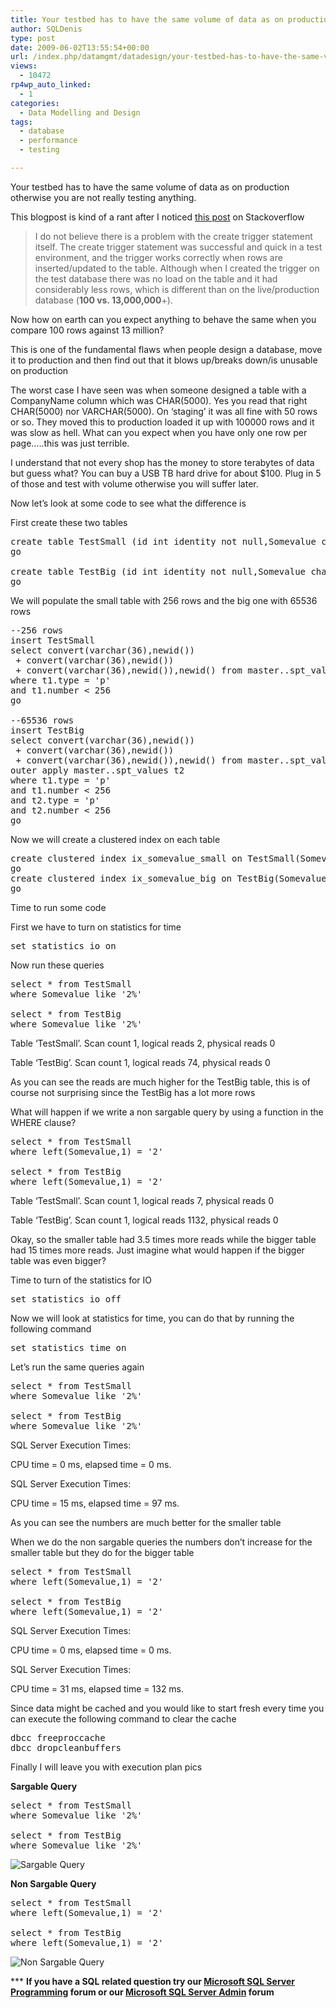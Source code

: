 ```yaml
---
title: Your testbed has to have the same volume of data as on production in order to simulate normal usage
author: SQLDenis
type: post
date: 2009-06-02T13:55:54+00:00
url: /index.php/datamgmt/datadesign/your-testbed-has-to-have-the-same-volume/
views:
  - 10472
rp4wp_auto_linked:
  - 1
categories:
  - Data Modelling and Design
tags:
  - database
  - performance
  - testing

---
```

Your testbed has to have the same volume of data as on production otherwise you are not really testing anything.

This blogpost is kind of a rant after I noticed [this post][1] on Stackoverflow

> I do not believe there is a problem with the create trigger statement itself. The create trigger statement was successful and quick in a test environment, and the trigger works correctly when rows are inserted/updated to the table. Although when I created the trigger on the test database there was no load on the table and it had considerably less rows, which is different than on the live/production database (**100 vs. 13,000,000**+).

Now how on earth can you expect anything to behave the same when you compare 100 rows against 13 million?
  
This is one of the fundamental flaws when people design a database, move it to production and then find out that it blows up/breaks down/is unusable on production

The worst case I have seen was when someone designed a table with a CompanyName column which was CHAR(5000). Yes you read that right CHAR(5000) nor VARCHAR(5000). On &#8216;staging&#8217; it was all fine with 50 rows or so. They moved this to production loaded it up with 100000 rows and it was slow as hell. What can you expect when you have only one row per page&#8230;..this was just terrible.

I understand that not every shop has the money to store terabytes of data but guess what? You can buy a USB TB hard drive for about $100. Plug in 5 of those and test with volume otherwise you will suffer later.

Now let&#8217;s look at some code to see what the difference is

First create these two tables

<pre>create table TestSmall (id int identity not null,Somevalue char(108),SomeValue2 uniqueidentifier)
go

create table TestBig (id int identity not null,Somevalue char(108),SomeValue2 uniqueidentifier)
go</pre>

We will populate the small table with 256 rows and the big one with 65536 rows

<pre>--256 rows
insert TestSmall
select convert(varchar(36),newid())
 + convert(varchar(36),newid())
 + convert(varchar(36),newid()),newid() from master..spt_values t1
where t1.type = 'p'
and t1.number &lt; 256
go

--65536 rows
insert TestBig
select convert(varchar(36),newid())
 + convert(varchar(36),newid())
 + convert(varchar(36),newid()),newid() from master..spt_values t1
outer apply master..spt_values t2
where t1.type = 'p'
and t1.number &lt; 256
and t2.type = 'p'
and t2.number &lt; 256
go</pre>

Now we will create a clustered index on each table

<pre>create clustered index ix_somevalue_small on TestSmall(Somevalue)
go
create clustered index ix_somevalue_big on TestBig(Somevalue)
go</pre>

Time to run some code
  
First we have to turn on statistics for time

<pre>set statistics io on</pre>

Now run these queries

<pre>select * from TestSmall
where Somevalue like '2%'

select * from TestBig
where Somevalue like '2%'</pre>

Table &#8216;TestSmall&#8217;. Scan count 1, logical reads 2, physical reads 0
  
Table &#8216;TestBig&#8217;. Scan count 1, logical reads 74, physical reads 0

As you can see the reads are much higher for the TestBig table, this is of course not surprising since the TestBig has a lot more rows

What will happen if we write a non sargable query by using a function in the WHERE clause?

<pre>select * from TestSmall
where left(Somevalue,1) = '2'

select * from TestBig
where left(Somevalue,1) = '2'</pre>

Table &#8216;TestSmall&#8217;. Scan count 1, logical reads 7, physical reads 0
  
Table &#8216;TestBig&#8217;. Scan count 1, logical reads 1132, physical reads 0

Okay, so the smaller table had 3.5 times more reads while the bigger table had 15 times more reads. Just imagine what would happen if the bigger table was even bigger?

Time to turn of the statistics for IO

<pre>set statistics io off</pre>

Now we will look at statistics for time, you can do that by running the following command

<pre>set statistics time on</pre>

Let&#8217;s run the same queries again

<pre>select * from TestSmall
where Somevalue like '2%'

select * from TestBig
where Somevalue like '2%'</pre>

SQL Server Execution Times:
     
CPU time = 0 ms, elapsed time = 0 ms.

SQL Server Execution Times:
     
CPU time = 15 ms, elapsed time = 97 ms.

As you can see the numbers are much better for the smaller table
  
When we do the non sargable queries the numbers don&#8217;t increase for the smaller table but they do for the bigger table

<pre>select * from TestSmall
where left(Somevalue,1) = '2'

select * from TestBig
where left(Somevalue,1) = '2'</pre>

SQL Server Execution Times:
     
CPU time = 0 ms, elapsed time = 0 ms.

SQL Server Execution Times:
     
CPU time = 31 ms, elapsed time = 132 ms.

Since data might be cached and you would like to start fresh every time you can execute the following command to clear the cache

<pre>dbcc freeproccache
dbcc dropcleanbuffers</pre>

Finally I will leave you with execution plan pics

**Sargable Query**

<pre>select * from TestSmall
where Somevalue like '2%'

select * from TestBig
where Somevalue like '2%'</pre>

![Sargable Query][2]

**Non Sargable Query**

<pre>select * from TestSmall
where left(Somevalue,1) = '2'

select * from TestBig
where left(Somevalue,1) = '2'</pre>

![Non Sargable Query][3]



\*** **If you have a SQL related question try our [Microsoft SQL Server Programming][4] forum or our [Microsoft SQL Server Admin][5] forum**<ins></ins>

 [1]: http://stackoverflow.com/questions/230642/create-trigger-is-taking-more-than-30-minutes-on-sql-server-2005/939616#939616
 [2]: http://imgur.com/9qRfI.png
 [3]: http://imgur.com/mHaI0.png
 [4]: http://forum.lessthandot.com/viewforum.php?f=17
 [5]: http://forum.lessthandot.com/viewforum.php?f=22